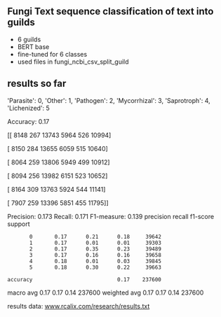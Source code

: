 ## Fungi Text sequence classification of text into guilds

* 6 guilds
* BERT base
* fine-tuned for 6 classes
* used files in fungi_ncbi_csv_split_guild


## results so far 

  'Parasite': 0, 'Other': 1, 'Pathogen': 2, 'Mycorrhizal': 3, 'Saprotroph': 4, 'Lichenized': 5


Accuracy: 0.17

[[ 8148   267 13743  5964   526 10994]

 [ 8150   284 13655  6059   515 10640]
 
 [ 8064   259 13806  5949   499 10912]
 
 [ 8094   256 13982  6151   523 10652]
 
 [ 8164   309 13763  5924   544 11141]
 
 [ 7907   259 13396  5851   455 11795]]
 
Precision: 0.173
Recall: 0.171
F1-measure: 0.139
              precision    recall  f1-score   support

           0       0.17      0.21      0.18     39642
           1       0.17      0.01      0.01     39303
           2       0.17      0.35      0.23     39489
           3       0.17      0.16      0.16     39658
           4       0.18      0.01      0.03     39845
           5       0.18      0.30      0.22     39663

    accuracy                           0.17    237600
   macro avg       0.17      0.17      0.14    237600
weighted avg       0.17      0.17      0.14    237600



results data: www.rcalix.com/research/results.txt

